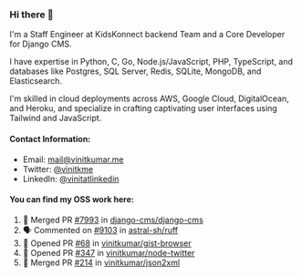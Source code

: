 ### Hi there 👋

I'm a Staff Engineer at KidsKonnect backend Team and a Core Developer for Django CMS.

I have expertise in Python, C, Go, Node.js/JavaScript, 
PHP, TypeScript, and databases like Postgres, SQL Server, Redis, 
SQLite, MongoDB, and Elasticsearch. 

I'm skilled in cloud deployments across AWS, Google Cloud, 
DigitalOcean, and Heroku, and specialize in crafting captivating 
user interfaces using Tailwind and JavaScript. 

#### Contact Information:

- Email: <a href="mailto:mail@vinitkumar.me">mail@vinitkumar.me</a>
- Twitter: [@vinitkme](https://twitter.com/vinitkme)
- LinkedIn: [@vinitatlinkedin](https://www.linkedin.com/in/vinitatlinkedin/)  

#### You can find my OSS work here:

<!--START_SECTION:activity-->
1. 🎉 Merged PR [#7993](https://github.com/django-cms/django-cms/pull/7993) in [django-cms/django-cms](https://github.com/django-cms/django-cms)
2. 🗣 Commented on [#9103](https://github.com/astral-sh/ruff/issues/9103#issuecomment-2338704608) in [astral-sh/ruff](https://github.com/astral-sh/ruff)
3. 💪 Opened PR [#68](https://github.com/vinitkumar/gist-browser/pull/68) in [vinitkumar/gist-browser](https://github.com/vinitkumar/gist-browser)
4. 💪 Opened PR [#347](https://github.com/vinitkumar/node-twitter/pull/347) in [vinitkumar/node-twitter](https://github.com/vinitkumar/node-twitter)
5. 🎉 Merged PR [#214](https://github.com/vinitkumar/json2xml/pull/214) in [vinitkumar/json2xml](https://github.com/vinitkumar/json2xml)
<!--END_SECTION:activity-->
